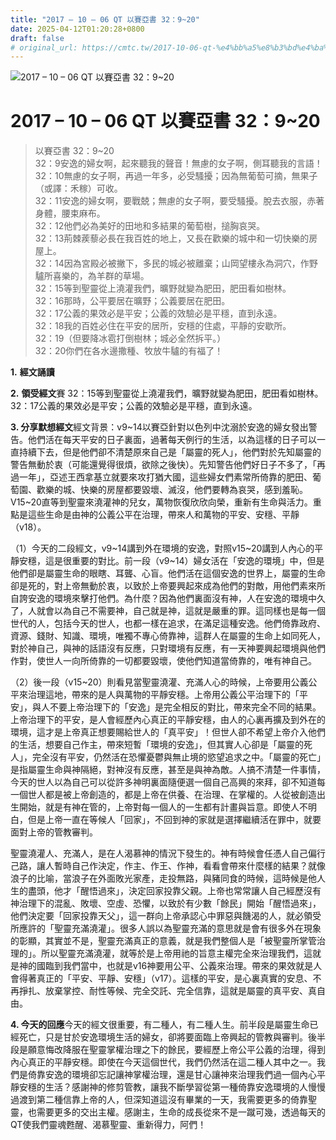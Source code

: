 ```yaml
---
title: "2017 – 10 – 06 QT 以賽亞書 32：9~20"
date: 2025-04-12T01:20:28+0800
draft: false
# original_url: https://cmtc.tw/2017-10-06-qt-%e4%bb%a5%e8%b3%bd%e4%ba%9e%e6%9b%b8-32%ef%bc%9a920
---
```


![2017 – 10 – 06 QT 以賽亞書 32：9\~20](/images/qt.jpg   "2017 – 10 – 06 QT 以賽亞書 32：9\~20")

# 2017 – 10 – 06 QT 以賽亞書 32：9\~20

> 以賽亞書 32：9\~20  
> 32：9安逸的婦女啊，起來聽我的聲音！無慮的女子啊，側耳聽我的言語！  
> 32：10無慮的女子啊，再過一年多，必受騷擾；因為無葡萄可摘，無果子（或譯：禾稼）可收。  
> 32：11安逸的婦女啊，要戰兢；無慮的女子啊，要受騷擾。脫去衣服，赤著身體，腰束麻布。  
> 32：12他們必為美好的田地和多結果的葡萄樹，搥胸哀哭。  
> 32：13荊棘蒺藜必長在我百姓的地上，又長在歡樂的城中和一切快樂的房屋上。  
> 32：14因為宮殿必被撇下，多民的城必被離棄；山岡望樓永為洞穴，作野驢所喜樂的，為羊群的草場。  
> 32：15等到聖靈從上澆灌我們，曠野就變為肥田，肥田看如樹林。  
> 32：16那時，公平要居在曠野；公義要居在肥田。  
> 32：17公義的果效必是平安；公義的效驗必是平穩，直到永遠。  
> 32：18我的百姓必住在平安的居所，安穩的住處，平靜的安歇所。  
> 32：19（但要降冰雹打倒樹林；城必全然拆平。）  
> 32：20你們在各水邊撒種、牧放牛驢的有福了！

**1.** **經文誦讀**

**2.** **領受經文**賽 32：15等到聖靈從上澆灌我們，曠野就變為肥田，肥田看如樹林。  
32：17公義的果效必是平安；公義的效驗必是平穩，直到永遠。

**3. 分享默想經文**經文背景：v9\~14以賽亞針對以色列中沈溺於安逸的婦女發出警告。他們活在每天平安的日子裏面，過著每天例行的生活，以為這樣的日子可以一直持續下去，但是他們卻不清楚原來自己是「屬靈的死人」，他們對於先知屬靈的警告無動於衷（可能還覺得很煩，欲除之後快）。先知警告他們好日子不多了，「再過一年」，亞述王西拿基立就要來攻打猶大國，這些婦女們素常所倚靠的肥田、葡萄園、歡樂的城、快樂的房屋都要毀壞、滅沒，他們要轉為哀哭，感到羞恥。V15\~20直等到聖靈來澆灌神的兒女，萬物恢復欣欣向榮，重新有生命與活力。重點是這些生命是由神的公義公平在治理，帶來人和萬物的平安、安穩、平靜（v18）。

（1）今天的二段經文，v9\~14講到外在環境的安逸，對照v15\~20講到人內心的平靜安穩，這是很重要的對比。前一段（v9\~14）婦女活在「安逸的環境」中，但是他們卻是屬靈生命的眼瞎、耳聾、心盲。他們活在這個安逸的世界上，屬靈的生命卻是死的，對上帝無動於衷，以致於上帝要興起來成為他們的對敵，用他們素來所自誇安逸的環境來擊打他們。為什麼？因為他們裏面沒有神，人在安逸的環境中久了，人就會以為自己不需要神，自己就是神，這就是嚴重的罪。這同樣也是每一個世代的人，包括今天的世人，也都一樣在追求，在滿足這種安逸。他們倚靠政府、資源、錢財、知識、環境，唯獨不專心倚靠神，這群人在屬靈的生命上如同死人，對於神自己，與神的話語沒有反應，只對環境有反應，有一天神要興起環境與他們作對，使世人一向所倚靠的一切都要毀壞，使他們知道當倚靠的，唯有神自己。

（2）後一段（v15\~20）則看見當聖靈澆灌、充滿人心的時候，上帝要用公義公平來治理這地，帶來的是人與萬物的平靜安穩。上帝用公義公平治理下的「平安」，與人不要上帝治理下的「安逸」是完全相反的對比，帶來完全不同的結果。上帝治理下的平安，是人會經歷內心真正的平靜安穩，由人的心裏再擴及到外在的環境，這才是上帝真正想要賜給世人的「真平安」！但世人卻不希望上帝介入他們的生活，想要自己作主，帶來短暫「環境的安逸」，但其實人心卻是「屬靈的死人」，完全沒有平安，仍然活在恐懼憂鬱與無止境的慾望追求之中。「屬靈的死亡」是指屬靈生命與神隔絕，對神沒有反應，甚至是與神為敵。人搞不清楚一件事情，今天的世人以為自己可以從許多神明裏面隨便選一個自己高興的來拜，卻不知道每一個世人都是被上帝創造的，都是上帝在供養、在治理、在掌權的。人從被創造出生開始，就是有神在管的，上帝對每一個人的一生都有計畫與旨意。即使人不明白，但是上帝一直在等候人「回家」，不回到神的家就是選擇繼續活在罪中，就要面對上帝的管教審判。

聖靈澆灌人、充滿人，是在人渴慕神的情況下發生的。神有時候會任憑人自己偏行己路，讓人暫時自己作決定，作主、作王、作神，看看會帶來什麼樣的結果？就像浪子的比喻，當浪子在外面敗光家產，走投無路，與豬同食的時候，這時候是他人生的盡頭，他才「醒悟過來」，決定回家投靠父親。上帝也常常讓人自己經歷沒有神治理下的混亂、敗壞、空虛、恐懼，以致於有少數「餘民」開始「醒悟過來」，他們決定要「回家投靠天父」，這一群向上帝承認心中罪惡與饑渴的人，就必領受所應許的「聖靈充滿澆灌」。很多人誤以為聖靈充滿的意思就是會有很多外在現象的彰顯，其實並不是，聖靈充滿真正的意義，就是我們整個人是「被聖靈所掌管治理的」。所以聖靈充滿澆灌，就等於是上帝用祂的旨意主權完全來治理我們，這就是神的國臨到我們當中，也就是v16神要用公平、公義來治理。帶來的果效就是人會得著真正的「平安、平靜、安穩」（v17）。這樣的平安，是心裏真實的安息、不再掙扎、放棄掌控、耐性等候、完全交託、完全信靠，這就是屬靈的真平安、真自由。

**4. 今天的回應**今天的經文很重要，有二種人，有二種人生。前半段是屬靈生命已經死亡，只是甘於安逸環境生活的婦女，卻將要面臨上帝興起的管教與審判。後半段是願意悔改降服在聖靈掌權治理之下的餘民，要經歷上帝公平公義的治理，得到內心真正的平靜安穩。即使在今天這個世代，我們仍然活在這二種人其中之一。我們是倚靠安逸的環境卻忘記讓神掌權治理，還是甘心讓神來治理我們過一個內心平靜安穩的生活？感謝神的修剪管教，讓我不斷學習從第一種倚靠安逸環境的人慢慢過渡到第二種信靠上帝的人，但深知道這沒有畢業的一天，我需要更多的倚靠聖靈，也需要更多的交出主權。感謝主，生命的成長從來不是一蹴可幾，透過每天的QT使我們靈魂甦醒、渴慕聖靈、重新得力，阿們！